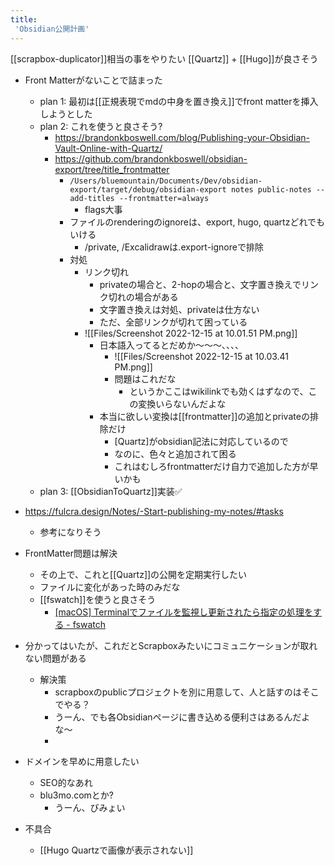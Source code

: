 ```yaml
---
title:
 'Obsidian公開計画'
---
```

[[scrapbox-duplicator]]相当の事をやりたい
[[Quartz]] + [[Hugo]]が良さそう

- Front Matterがないことで詰まった
	- plan 1: 最初は[[正規表現でmdの中身を置き換え]]でfront matterを挿入しようとした
	- plan 2: これを使うと良さそう?
		- https://brandonkboswell.com/blog/Publishing-your-Obsidian-Vault-Online-with-Quartz/
		- https://github.com/brandonkboswell/obsidian-export/tree/title_frontmatter
			- `/Users/bluemountain/Documents/Dev/obsidian-export/target/debug/obsidian-export notes public-notes --add-titles --frontmatter=always`
				- flags大事
			- ファイルのrenderingのignoreは、export, hugo, quartzどれでもいける
				- /private, /Excalidrawは.export-ignoreで排除
			- 対処
				- リンク切れ
					- privateの場合と、2-hopの場合と、文字置き換えでリンク切れの場合がある
					- 文字置き換えは対処、privateは仕方ない
					- ただ、全部リンクが切れて困っている
				- ![[Files/Screenshot 2022-12-15 at 10.01.51 PM.png]]
					- 日本語入ってるとだめか〜〜〜、、、、
						- ![[Files/Screenshot 2022-12-15 at 10.03.41 PM.png]]
						- 問題はこれだな
							- というかここはwikilinkでも効くはずなので、この変換いらないんだよな
					- 本当に欲しい変換は[[frontmatter]]の追加とprivateの排除だけ
						- [Quartz]がobsidian記法に対応しているので
						- なのに、色々と追加されて困る
						- これはむしろfrontmatterだけ自力で追加した方が早いかも
	- plan 3: [[ObsidianToQuartz]]実装✅

- https://fulcra.design/Notes/-Start-publishing-my-notes/#tasks
	- 参考になりそう

- FrontMatter問題は解決
	- その上で、これと[[Quartz]]の公開を定期実行したい
	- ファイルに変化があった時のみだな
	- [[fswatch]]を使うと良さそう
		- [[macOS] Terminalでファイルを監視し更新されたら指定の処理をする - fswatch](https://blog.katsubemakito.net/macos/fswatch)

- 分かってはいたが、これだとScrapboxみたいにコミュニケーションが取れない問題がある
	- 解決策
		- scrapboxのpublicプロジェクトを別に用意して、人と話すのはそこでやる？
		- うーん、でも各Obsidianページに書き込める便利さはあるんだよな〜
		- 

- ドメインを早めに用意したい
	- SEO的なあれ
	- blu3mo.comとか?
		- うーん、びみょい

- 不具合
	- [[Hugo Quartzで画像が表示されない]]